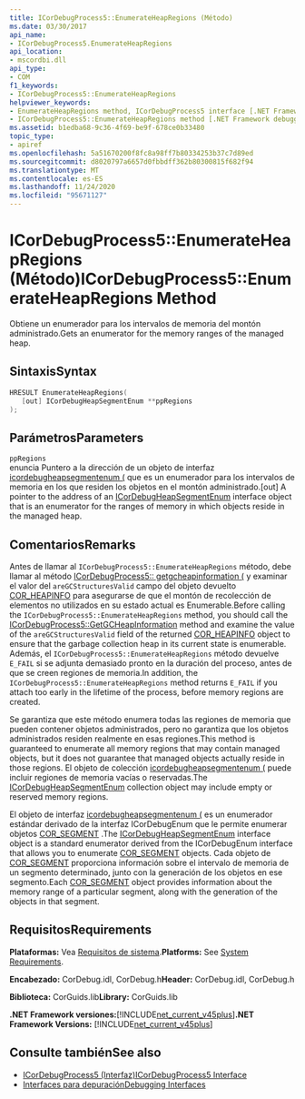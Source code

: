 ```yaml
---
title: ICorDebugProcess5::EnumerateHeapRegions (Método)
ms.date: 03/30/2017
api_name:
- ICorDebugProcess5.EnumerateHeapRegions
api_location:
- mscordbi.dll
api_type:
- COM
f1_keywords:
- ICorDebugProcess5::EnumerateHeapRegions
helpviewer_keywords:
- EnumerateHeapRegions method, ICorDebugProcess5 interface [.NET Framework debugging]
- ICorDebugProcess5::EnumerateHeapRegions method [.NET Framework debugging]
ms.assetid: b1edba68-9c36-4f69-be9f-678ce0b33480
topic_type:
- apiref
ms.openlocfilehash: 5a51670200f8fc8a98ff7b80334253b37c7d89ed
ms.sourcegitcommit: d8020797a6657d0fbbdff362b80300815f682f94
ms.translationtype: MT
ms.contentlocale: es-ES
ms.lasthandoff: 11/24/2020
ms.locfileid: "95671127"
---
```

# <a name="icordebugprocess5enumerateheapregions-method"></a><span data-ttu-id="830e3-102">ICorDebugProcess5::EnumerateHeapRegions (Método)</span><span class="sxs-lookup"><span data-stu-id="830e3-102">ICorDebugProcess5::EnumerateHeapRegions Method</span></span>

<span data-ttu-id="830e3-103">Obtiene un enumerador para los intervalos de memoria del montón administrado.</span><span class="sxs-lookup"><span data-stu-id="830e3-103">Gets an enumerator for the memory ranges of the managed heap.</span></span>  
  
## <a name="syntax"></a><span data-ttu-id="830e3-104">Sintaxis</span><span class="sxs-lookup"><span data-stu-id="830e3-104">Syntax</span></span>  
  
```cpp  
HRESULT EnumerateHeapRegions(  
   [out] ICorDebugHeapSegmentEnum **ppRegions  
);  
```  
  
## <a name="parameters"></a><span data-ttu-id="830e3-105">Parámetros</span><span class="sxs-lookup"><span data-stu-id="830e3-105">Parameters</span></span>  

 `ppRegions`  
 <span data-ttu-id="830e3-106">enuncia Puntero a la dirección de un objeto de interfaz [icordebugheapsegmentenum (](icordebugheapsegmentenum-interface.md) que es un enumerador para los intervalos de memoria en los que residen los objetos en el montón administrado.</span><span class="sxs-lookup"><span data-stu-id="830e3-106">[out] A pointer to the address of an [ICorDebugHeapSegmentEnum](icordebugheapsegmentenum-interface.md) interface object that is an enumerator for the ranges of memory in which objects reside in the managed heap.</span></span>  
  
## <a name="remarks"></a><span data-ttu-id="830e3-107">Comentarios</span><span class="sxs-lookup"><span data-stu-id="830e3-107">Remarks</span></span>  

 <span data-ttu-id="830e3-108">Antes de llamar al `ICorDebugProcess5::EnumerateHeapRegions` método, debe llamar al método [ICorDebugProcess5:: getgcheapinformation (](icordebugprocess5-getgcheapinformation-method.md) y examinar el valor del `areGCStructuresValid` campo del objeto devuelto [COR_HEAPINFO](cor-heapinfo-structure.md) para asegurarse de que el montón de recolección de elementos no utilizados en su estado actual es Enumerable.</span><span class="sxs-lookup"><span data-stu-id="830e3-108">Before calling the `ICorDebugProcess5::EnumerateHeapRegions` method, you should call the [ICorDebugProcess5::GetGCHeapInformation](icordebugprocess5-getgcheapinformation-method.md) method and examine the value of the `areGCStructuresValid` field of the returned [COR_HEAPINFO](cor-heapinfo-structure.md) object to ensure that the garbage collection heap in its current state is enumerable.</span></span> <span data-ttu-id="830e3-109">Además, el `ICorDebugProcess5::EnumerateHeapRegions` método devuelve `E_FAIL` si se adjunta demasiado pronto en la duración del proceso, antes de que se creen regiones de memoria.</span><span class="sxs-lookup"><span data-stu-id="830e3-109">In addition, the `ICorDebugProcess5::EnumerateHeapRegions` method returns `E_FAIL` if you attach too early in the lifetime of the process, before memory regions are created.</span></span>  
  
 <span data-ttu-id="830e3-110">Se garantiza que este método enumera todas las regiones de memoria que pueden contener objetos administrados, pero no garantiza que los objetos administrados residen realmente en esas regiones.</span><span class="sxs-lookup"><span data-stu-id="830e3-110">This method is guaranteed to enumerate all memory regions that may contain managed objects, but it does not guarantee that managed objects actually reside in those regions.</span></span> <span data-ttu-id="830e3-111">El objeto de colección [icordebugheapsegmentenum (](icordebugheapsegmentenum-interface.md) puede incluir regiones de memoria vacías o reservadas.</span><span class="sxs-lookup"><span data-stu-id="830e3-111">The [ICorDebugHeapSegmentEnum](icordebugheapsegmentenum-interface.md) collection object may include empty or reserved memory regions.</span></span>  
  
 <span data-ttu-id="830e3-112">El objeto de interfaz [icordebugheapsegmentenum (](icordebugheapsegmentenum-interface.md) es un enumerador estándar derivado de la interfaz ICorDebugEnum que le permite enumerar objetos [COR_SEGMENT](cor-segment-structure.md) .</span><span class="sxs-lookup"><span data-stu-id="830e3-112">The [ICorDebugHeapSegmentEnum](icordebugheapsegmentenum-interface.md) interface object is a standard enumerator derived from the ICorDebugEnum interface that allows you to enumerate [COR_SEGMENT](cor-segment-structure.md) objects.</span></span> <span data-ttu-id="830e3-113">Cada objeto de [COR_SEGMENT](cor-segment-structure.md) proporciona información sobre el intervalo de memoria de un segmento determinado, junto con la generación de los objetos en ese segmento.</span><span class="sxs-lookup"><span data-stu-id="830e3-113">Each [COR_SEGMENT](cor-segment-structure.md) object provides information about the memory range of a particular segment, along with the generation of the objects in that segment.</span></span>  
  
## <a name="requirements"></a><span data-ttu-id="830e3-114">Requisitos</span><span class="sxs-lookup"><span data-stu-id="830e3-114">Requirements</span></span>  

 <span data-ttu-id="830e3-115">**Plataformas:** Vea [Requisitos de sistema](../../get-started/system-requirements.md).</span><span class="sxs-lookup"><span data-stu-id="830e3-115">**Platforms:** See [System Requirements](../../get-started/system-requirements.md).</span></span>  
  
 <span data-ttu-id="830e3-116">**Encabezado:** CorDebug.idl, CorDebug.h</span><span class="sxs-lookup"><span data-stu-id="830e3-116">**Header:** CorDebug.idl, CorDebug.h</span></span>  
  
 <span data-ttu-id="830e3-117">**Biblioteca:** CorGuids.lib</span><span class="sxs-lookup"><span data-stu-id="830e3-117">**Library:** CorGuids.lib</span></span>  
  
 <span data-ttu-id="830e3-118">**.NET Framework versiones:**[!INCLUDE[net_current_v45plus](../../../../includes/net-current-v45plus-md.md)]</span><span class="sxs-lookup"><span data-stu-id="830e3-118">**.NET Framework Versions:** [!INCLUDE[net_current_v45plus](../../../../includes/net-current-v45plus-md.md)]</span></span>  
  
## <a name="see-also"></a><span data-ttu-id="830e3-119">Consulte también</span><span class="sxs-lookup"><span data-stu-id="830e3-119">See also</span></span>

- [<span data-ttu-id="830e3-120">ICorDebugProcess5 (Interfaz)</span><span class="sxs-lookup"><span data-stu-id="830e3-120">ICorDebugProcess5 Interface</span></span>](icordebugprocess5-interface.md)
- [<span data-ttu-id="830e3-121">Interfaces para depuración</span><span class="sxs-lookup"><span data-stu-id="830e3-121">Debugging Interfaces</span></span>](debugging-interfaces.md)
